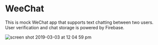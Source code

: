 # WeeChat

This is mock WeChat app that supports text chatting between two users. User verification and chat storage is powered by Firebase.

![screen shot 2019-03-03 at 12 04 59 pm](https://user-images.githubusercontent.com/26830868/53698736-c463f600-3dae-11e9-8c67-4dcd3ee0745a.png)

